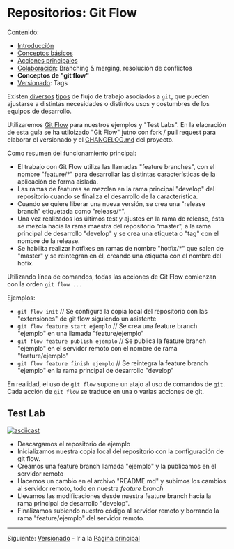 # Repositorios: Git Flow

Contenido:

- [Introducción](../repositories.md)
- [Conceptos básicos](repositories-basic-concepts.md)
- [Acciones principales](repositories-main-actions.md)
- [Colaboración](repositories-collaboration.md): Branching & merging, resolución de conflictos
- **Conceptos de "git flow"**
- [Versionado](repositories-tags.md): Tags

Existen [diversos](https://dzone.com/articles/workflows-git) [tipos](https://buddy.works/blog/5-types-of-git-workflows) de flujo de trabajo asociados a `git`, que pueden ajustarse a distintas necesidades o distintos usos y costumbres de los equipos de desarrollo. 

Utilizaremos [Git Flow](https://nvie.com/posts/a-successful-git-branching-model/?) para nuestros ejemplos y "Test Labs". En la elaoración de esta guía se ha utiloizado "Git Flow" jutno con fork / pull request para elaborar el versionado y el [CHANGELOG.md](/CHANGELOG.md) del proyecto.

Como resumen del funcionamiento principal:

- El trabajo con Git Flow utiliza las llamadas "feature branches", con el nombre "feature/*" para desarrollar las distintas características de la aplicación de forma aislada.
- Las ramas de features se mezclan en la rama principal "develop" del repositorio cuando se finaliza el desarrollo de la característica.
- Cuando se quiere liberar una nueva versión, se crea una "release branch" etiquetada como "release/*".
- Una vez realizados los últimos test y ajustes en la rama de release, ésta se mezcla hacia la rama maestra del repositorio "master", a la rama principal de desarrollo "develop" y se crea una etiqueta o "tag" con el nombre de la release.
- Se habilita realizar hotfixes en ramas de nombre "hotfix/*" que salen de "master" y se reintegran en él, creando una etiqueta con el nombre del hofix.

Utilizando línea de comandos, todas las acciones de Git Flow comienzan con la orden `git flow ...`

Ejemplos:

- `git flow init` // Se configura la copia local del repositorio con las "extensiones" de git flow siguiendo un asistente
- `git flow feature start ejemplo` // Se crea una feature branch "ejemplo" en una llamada "feature/ejemplo"
- `git flow feature publish ejemplo` // Se publica la feature branch "ejemplo" en el servidor remoto con el nombre de rama "feature/ejemplo"
- `git flow feature finish ejemplo` // Se reintegra la feature branch "ejemplo" en la rama principal de desarrollo "develop"

En realidad, el uso de `git flow` supone un atajo al uso de comandos de `git`. Cada acción de `git flow` se traduce en una o varias acciones de git. 

## Test Lab

[![asciicast](https://asciinema.org/a/202939.png)](https://asciinema.org/a/202939)

- Descargamos el repositorio de ejemplo
- Inicializamos nuestra copia local del repositorio con la configuración de git flow.
- Creamos una feature branch llamada "ejemplo" y la publicamos en el servidor remoto
- Hacemos un cambio en el archivo "README.md" y subimos los cambios al servidor remoto, todo en nuestra _feature branch_
- Llevamos las modificaciones desde nuestra feature branch hacia la rama principal de desarrollo "develop".
- Finalizamos subiendo nuestro código al servidor remoto y borrando la rama "feature/ejemplo" del servidor remoto.

---

Siguiente: [Versionado](repositories-tags.md) - Ir a la [Página principal](../toc.md)
